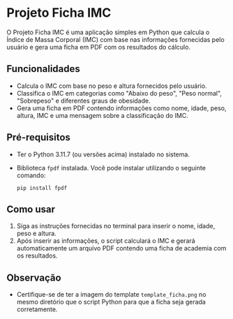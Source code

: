 Projeto Ficha IMC
=================

O Projeto Ficha IMC é uma aplicação simples em Python que calcula o Índice de Massa Corporal (IMC) com base nas informações fornecidas pelo usuário e gera uma ficha em PDF com os resultados do cálculo.

Funcionalidades
---------------

*   Calcula o IMC com base no peso e altura fornecidos pelo usuário.
*   Classifica o IMC em categorias como "Abaixo do peso", "Peso normal", "Sobrepeso" e diferentes graus de obesidade.
*   Gera uma ficha em PDF contendo informações como nome, idade, peso, altura, IMC e uma mensagem sobre a classificação do IMC.

Pré-requisitos
--------------

*   Ter o Python 3.11.7 (ou versões acima) instalado no sistema.
*   Biblioteca `fpdf` instalada. Você pode instalar utilizando o seguinte comando:
    
    `pip install fpdf`
    

Como usar
---------

1.  Siga as instruções fornecidas no terminal para inserir o nome, idade, peso e altura.
5.  Após inserir as informações, o script calculará o IMC e gerará automaticamente um arquivo PDF contendo uma ficha de academia com os resultados.

Observação
----------

*   Certifique-se de ter a imagem do template `template_ficha.png` no mesmo diretório que o script Python para que a ficha seja gerada corretamente.
